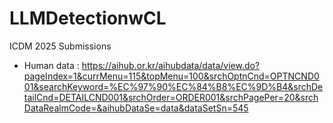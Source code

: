 # LLMDetectionwCL

ICDM 2025 Submissions

- Human data : https://aihub.or.kr/aihubdata/data/view.do?pageIndex=1&currMenu=115&topMenu=100&srchOptnCnd=OPTNCND001&searchKeyword=%EC%97%90%EC%84%B8%EC%9D%B4&srchDetailCnd=DETAILCND001&srchOrder=ORDER001&srchPagePer=20&srchDataRealmCode=&aihubDataSe=data&dataSetSn=545
